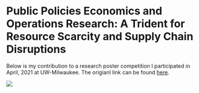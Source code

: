 # Public Policies Economics and Operations Research: A Trident for Resource Scarcity and Supply Chain Disruptions 

Below is my contribution to a research poster competition I participated in April, 2021 at UW-Milwaukee. The origianl link can be found [here](http://poster.cae.uwm.edu/poster/sites/default/files/webform/submit_poster/887/poster2021-hu-xiaowei.pdf). 
   
<img src="images/XHposter.png">






